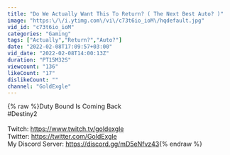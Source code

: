 ```yaml
---
title: "Do We Actually Want This To Return? ( The Next Best Auto? )"
image: "https:\/\/i.ytimg.com\/vi\/c73t6io_ioM\/hqdefault.jpg"
vid_id: "c73t6io_ioM"
categories: "Gaming"
tags: ["Actually","Return?","Auto?"]
date: "2022-02-08T17:09:57+03:00"
vid_date: "2022-02-08T14:00:13Z"
duration: "PT15M32S"
viewcount: "136"
likeCount: "17"
dislikeCount: ""
channel: "GoldExgle"
---
```

{% raw %}Duty Bound Is Coming Back<br />#Destiny2<br /><br />Twitch: <a rel="nofollow" target="blank" href="https://www.twitch.tv/goldexgle">https://www.twitch.tv/goldexgle</a><br />Twitter: <a rel="nofollow" target="blank" href="https://twitter.com/GoldExgle">https://twitter.com/GoldExgle</a><br />My Discord Server: <a rel="nofollow" target="blank" href="https://discord.gg/mD5eNfvz43">https://discord.gg/mD5eNfvz43</a>{% endraw %}
